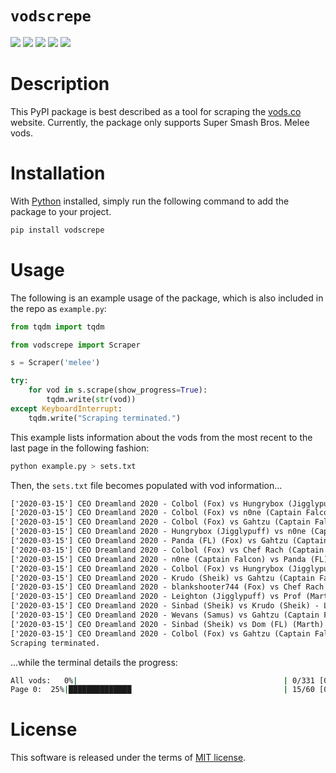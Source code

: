# `vodscrepe`

[![](https://img.shields.io/pypi/v/vodscrepe.svg?style=flat)](https://pypi.org/pypi/vodscrepe/)
[![](https://img.shields.io/pypi/dw/vodscrepe.svg?style=flat)](https://pypi.org/pypi/vodscrepe/)
[![](https://img.shields.io/pypi/pyversions/vodscrepe.svg?style=flat)](https://pypi.org/pypi/vodscrepe/)
[![](https://img.shields.io/pypi/format/vodscrepe.svg?style=flat)](https://pypi.org/pypi/vodscrepe/)
[![](https://img.shields.io/pypi/l/vodscrepe.svg?style=flat)](https://github.com/dawsonbooth/vodscrepe/blob/master/LICENSE)

# Description

This PyPI package is best described as a tool for scraping the [vods.co](https://vods.co/) website. Currently, the package only supports Super Smash Bros. Melee vods.

# Installation

With [Python](https://www.python.org/downloads/) installed, simply run the following command to add the package to your project.

```bash
pip install vodscrepe
```

# Usage

The following is an example usage of the package, which is also included in the repo as `example.py`:

```python
from tqdm import tqdm

from vodscrepe import Scraper

s = Scraper('melee')

try:
    for vod in s.scrape(show_progress=True):
        tqdm.write(str(vod))
except KeyboardInterrupt:
    tqdm.write("Scraping terminated.")
```

This example lists information about the vods from the most recent to the last page in the following fashion:

```bash
python example.py > sets.txt
```

Then, the `sets.txt` file becomes populated with vod information...

```txt
['2020-03-15'] CEO Dreamland 2020 - Colbol (Fox) vs Hungrybox (Jigglypuff) - Grand Finals - Bo5
['2020-03-15'] CEO Dreamland 2020 - Colbol (Fox) vs n0ne (Captain Falcon) - Losers Finals - Bo5
['2020-03-15'] CEO Dreamland 2020 - Colbol (Fox) vs Gahtzu (Captain Falcon) - Losers Semis - Bo5
['2020-03-15'] CEO Dreamland 2020 - Hungrybox (Jigglypuff) vs n0ne (Captain Falcon) - Winners Finals - Bo5
['2020-03-15'] CEO Dreamland 2020 - Panda (FL) (Fox) vs Gahtzu (Captain Falcon) - Losers Quarters - Bo5
['2020-03-15'] CEO Dreamland 2020 - Colbol (Fox) vs Chef Rach (Captain Falcon) - Losers Quarters - Bo5
['2020-03-15'] CEO Dreamland 2020 - n0ne (Captain Falcon) vs Panda (FL) (Fox) - Winners Semis - Bo5
['2020-03-15'] CEO Dreamland 2020 - Colbol (Fox) vs Hungrybox (Jigglypuff) - Winners Semis - Bo5
['2020-03-15'] CEO Dreamland 2020 - Krudo (Sheik) vs Gahtzu (Captain Falcon) - Losers Top 8 - Bo5
['2020-03-15'] CEO Dreamland 2020 - blankshooter744 (Fox) vs Chef Rach (Captain Falcon) - Losers Round 5 - Bo5
['2020-03-15'] CEO Dreamland 2020 - Leighton (Jigglypuff) vs Prof (Marth) - Losers Round 5 - Bo5
['2020-03-15'] CEO Dreamland 2020 - Sinbad (Sheik) vs Krudo (Sheik) - Losers Round 5 - Bo5
['2020-03-15'] CEO Dreamland 2020 - Wevans (Samus) vs Gahtzu (Captain Falcon) - Losers Round 5 - Bo5
['2020-03-15'] CEO Dreamland 2020 - Sinbad (Sheik) vs Dom (FL) (Marth) - Losers Round 4 - Bo5
['2020-03-15'] CEO Dreamland 2020 - Colbol (Fox) vs Gahtzu (Captain Falcon) - Winners Quarters - Bo5
Scraping terminated.
```

...while the terminal details the progress:

```bash
All vods:   0%|                                              | 0/331 [00:07<?, ?pages/s]
Page 0:  25%|██████████████                                  | 15/60 [00:07<00:12,  3.07vods/s]
```

# License

This software is released under the terms of [MIT license](LICENSE).
